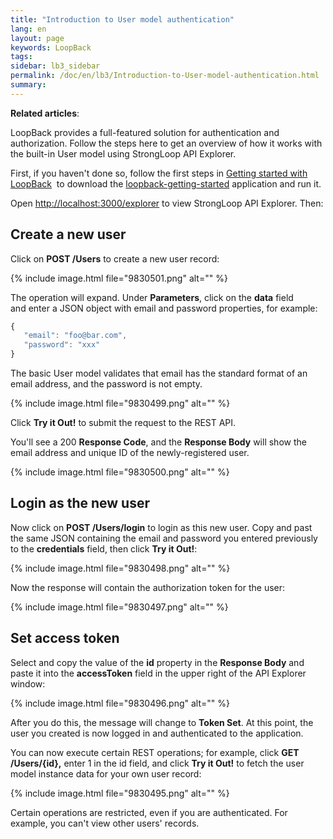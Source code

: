 ```yaml
---
title: "Introduction to User model authentication"
lang: en
layout: page
keywords: LoopBack
tags:
sidebar: lb3_sidebar
permalink: /doc/en/lb3/Introduction-to-User-model-authentication.html
summary:
---
```


**Related articles**:

LoopBack provides a full-featured solution for authentication and authorization.
Follow the steps here to get an overview of how it works with the built-in User model using StrongLoop API Explorer.

First, if you haven't done so, follow the first steps in [Getting started with LoopBack](Getting-started-with-LoopBack) 
to download the [loopback-getting-started](https://github.com/strongloop/loopback-getting-started) application and run it.

Open [http://localhost:3000/explorer](http://localhost:3000/explorer) to view StrongLoop API Explorer. Then:

## Create a new user

Click on **POST /Users** to create a new user record:

{% include image.html file="9830501.png" alt="" %}

The operation will expand. Under **Parameters**, click on the **data** field and enter a JSON object with email and password properties, for example:

```javascript
{
   "email": "foo@bar.com",
   "password": "xxx"
}
```

The basic User model validates that email has the standard format of an email address, and the password is not empty.

{% include image.html file="9830499.png" alt="" %}

Click **Try it Out!** to submit the request to the REST API. 

You'll see a 200 **Response Code**, and the **Response Body** will show the email address and unique ID of the newly-registered user.

{% include image.html file="9830500.png" alt="" %}

## Login as the new user

Now click on **POST /Users/login** to login as this new user.
Copy and past the same JSON containing the email and password you entered previously to the **credentials** field, then click **Try it Out!**:

{% include image.html file="9830498.png" alt="" %}

Now the response will contain the authorization token for the user:

{% include image.html file="9830497.png" alt="" %}

## Set access token

Select and copy the value of the **id** property in the **Response Body** and paste it into the **accessToken** field in the upper right of the API Explorer window:

{% include image.html file="9830496.png" alt="" %}

After you do this, the message will change to **Token Set**. At this point, the user you created is now logged in and authenticated to the application.

You can now execute certain REST operations; for example, click **GET /Users/{id},** enter 1 in the id field, and click **Try it Out!** to fetch the user model instance data for your own user record:

{% include image.html file="9830495.png" alt="" %}

Certain operations are restricted, even if you are authenticated. For example, you can't view other users' records.
